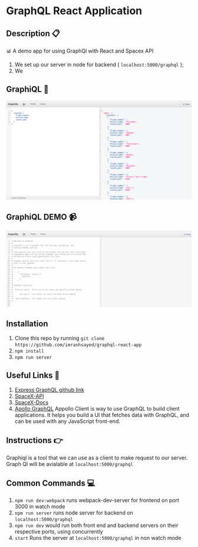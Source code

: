 # GraphQL React Application

## Description :clipboard:
:bar_chart: A demo app for using GraphQl with React and Spacex API

1. We set up our server in node for backend ( `localhost:5000/graphql` );
2. We 

## GraphiQL :black_square_button:

![](graphiql.png)

## GraphiQL DEMO :video_camera:

![](GraphiQL-demo.gif)


## Installation

1. Clone this repo by running `git clone https://github.com/imranhsayed/graphql-react-app`
2. `npm install`
3. `npm run server`

## Useful Links :link:

1. [Express GraphQL github link](https://github.com/graphql/express-graphql)
2. [SpaceX-API](https://github.com/r-spacex/SpaceX-API)
3. [SpaceX-Docs](https://docs.spacexdata.com/)
4. [Apollo GraphQL](https://www.apollographql.com/docs/react/) 
Appollo Client is way to use GraphQL to build client applications. It helps you build a UI that fetches data with GraphQL, and can be used with any JavaScript front-end.


## Instructions :point_right:

Graphiql is a tool that we can use as a client to make request to our server.
Graph Ql will be avialable at `localhost:5000/graphql`

## Common Commands :computer:

1. `npm run dev:webpack` runs webpack-dev-server for frontend on port 3000 in watch mode 
2. `npm run server` runs node server for backend on `localhost:5000/graphql`
3. `npm run dev` would run both front end and backend servers on their respective ports, using concurrently
4. `start` Runs the server at `localhost:5000/graphql` in non watch mode
